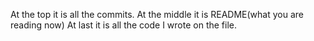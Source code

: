 At the top it is all the commits.
At the middle it is README(what you are reading now)
At last it is all the code I wrote on the file.
